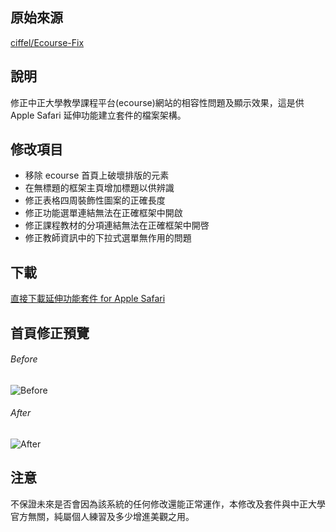 ## 原始來源
[ciffel/Ecourse-Fix](https://github.com/ciffel/Ecourse-Fix)

## 說明
修正中正大學教學課程平台(ecourse)網站的相容性問題及顯示效果，這是供 Apple Safari 延伸功能建立套件的檔案架構。

## 修改項目
- 移除 ecourse 首頁上破壞排版的元素
- 在無標題的框架主頁增加標題以供辨識
- 修正表格四周裝飾性圖案的正確長度
- 修正功能選單連結無法在正確框架中開啟
- 修正課程教材的分項連結無法在正確框架中開啓
- 修正教師資訊中的下拉式選單無作用的問題

## 下載
[直接下載延伸功能套件 for Apple Safari](http://kojima.tw/works/ecourse_fix.safariextz)

## 首頁修正預覽
###### Before
![Before](http://i.imgur.com/kKLgECz.png "Before")
###### After
![After](http://i.imgur.com/aqJkn0l.png "After")

## 注意
不保證未來是否會因為該系統的任何修改還能正常運作，本修改及套件與中正大學官方無關，純屬個人練習及多少增進美觀之用。
